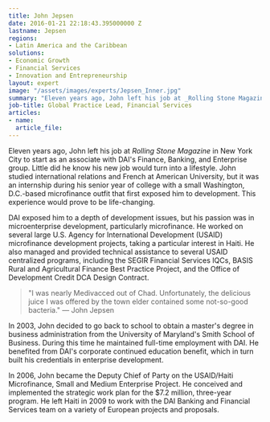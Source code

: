 ```yaml
---
title: John Jepsen
date: 2016-01-21 22:18:43.395000000 Z
lastname: Jepsen
regions:
- Latin America and the Caribbean
solutions:
- Economic Growth
- Financial Services
- Innovation and Entrepreneurship
layout: expert
image: "/assets/images/experts/Jepsen_Inner.jpg"
summary: "Eleven years ago, John left his job at _Rolling Stone Magazine_ in New York City to start as an associate with DAI's Finance, Banking, and Enterprise group. Little did he know his new job would turn into a lifestyle."
job-title: Global Practice Lead, Financial Services
articles:
- name:
  article_file:
---
```

Eleven years ago, John left his job at _Rolling Stone Magazine_ in New York City to start as an associate with DAI's Finance, Banking, and Enterprise group. Little did he know his new job would turn into a lifestyle. John studied international relations and French at American University, but it was an internship during his senior year of college with a small Washington, D.C.-based microfinance outfit that first exposed him to development. This experience would prove to be life-changing.

DAI exposed him to a depth of development issues, but his passion was in microenterprise development, particularly microfinance. He worked on several large U.S. Agency for International Development (USAID) microfinance development projects, taking a particular interest in Haiti. He also managed and provided technical assistance to several USAID centralized programs, including the SEGIR Financial Services IQCs, BASIS Rural and Agricultural Finance Best Practice Project, and the Office of Development Credit DCA Design Contract.   

> "I was nearly Medivacced out of Chad. Unfortunately, the delicious juice I was offered by the town elder contained some not-so-good bacteria." — John Jepsen 

In 2003, John decided to go back to school to obtain a master's degree in business administration from the University of Maryland's Smith School of Business. During this time he maintained full-time employment with DAI. He benefited from DAI's corporate continued education benefit, which in turn built his credentials in enterprise development.

In 2006, John became the Deputy Chief of Party on the USAID/Haiti Microfinance, Small and Medium Enterprise Project. He conceived and implemented the strategic work plan for the $7.2 million, three-year program. He left Haiti in 2009 to work with the DAI Banking and Financial Services team on a variety of European projects and proposals.
